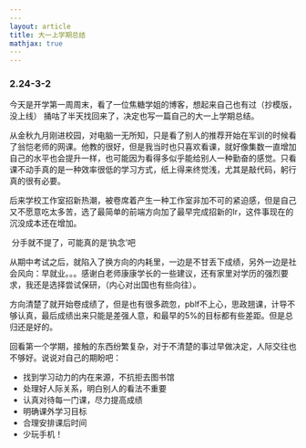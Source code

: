 ```yaml
---
​---
layout: article
title: 大一上学期总结
mathjax: true
​---
---
```


### 2.24-3-2

​	今天是开学第一周周末，看了一位焦糖学姐的博客，想起来自己也有过（抄模版，没上线） 捅咕了半天找回来了，决定也写一篇自己的大一上学期总结。

​	从金秋九月刚进校园，对电脑一无所知，只是看了别人的推荐开始在军训的时候看了翁恺老师的网课。他教的很好，但是我当时也只喜欢看课，就好像集数一直增加自己的水平也会提升一样，也可能因为看得多似乎能给别人一种勤奋的感觉。只看课不动手真的是一种效率很低的学习方式，纸上得来终觉浅，尤其是敲代码，躬行真的很有必要。

​	后来学校工作室招新热潮，被卷席着产生一种工作室非加不可的紧迫感，但是自己又不愿意吃太多苦，选了最简单的前端方向加了最早完成招新的lr，这件事现在的沉没成本还在增加。

​	分手就不提了，可能真的是‘执念’吧

​	从期中考试之后，就陷入了换方向的内耗里，一边是不甘丢下成绩，另外一边是社会风向：早就业。。。感谢白老师康康学长的一些建议，还有家里对学历的强烈要求，我还是选择尝试保研，（内心对出国也有些向往）。

​	方向清楚了就开始卷成绩了，但是也有很多疏忽，pblf不上心，思政翘课，计导不够认真，最后成绩出来只能是差强人意，和最早的5%的目标都有些差距。但是总归还是好的。

​	回看第一个学期，接触的东西纷繁复杂，对于不清楚的事过早做决定，人际交往也不够好。说说对自己的期盼吧：

* 找到学习动力的内在来源，不抗拒去图书馆
* 处理好人际关系，明白别人的看法不重要
* 认真对待每一门课，尽力提高成绩
* 明确课外学习目标
* 合理安排课后时间
* 少玩手机！